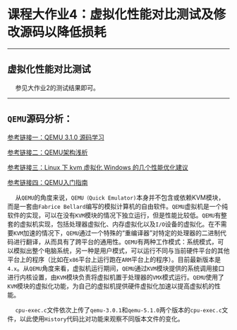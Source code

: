 # 课程大作业4：虚拟化性能对比测试及修改源码以降低损耗

---------------------

## 虚拟化性能对比测试

&emsp; 参见大作业2的测试结果即可。

---------------------

## `QEMU`源码分析：

[参考链接一：QEMU 3.1.0 源码学习](https://abelsu7.top/2019/06/04/qemu-src-notes/)

[参考链接二：QEMU架构浅析](https://cloud.tencent.com/developer/article/1521505)

[参考链接三：Linux 下 kvm 虚拟化 Windows 的几个性能优化建议](https://v2ex.com/t/607276)

[参考链接四：QEMU入门指南](https://blog.csdn.net/FontThrone/article/details/104157859)

&emsp; 从`QEMU`的角度来说，`QEMU（Quick Emulator)`本身并不包含或依赖KVM模块，而是一套由`Fabrice Bellard`编写的模拟计算机的自由软件。`QEMU`虚拟机是一个纯软件的实现，可以在没有`KVM`模块的情况下独立运行，但是性能比较低。`QEMU`有整套的虚拟机实现，包括处理器虚拟化、内存虚拟化以及`I/O`设备的虚拟化。在不需要`KVM`加速的情况下，`QEMU`通过一个特殊的“重编译器”对特定的处理器的二进制代码进行翻译，从而具有了跨平台的通用性。`QEMU`有两种工作模式：系统模式，可以模拟出整个电脑系统，另一种是用户模式，可以运行不同与当前硬件平台的其他平台上的程序（比如在`x86`平台上运行跑在`ARM`平台上的程序）。目前最新版本是`4.x`。从`QEMU`角度来看，虚拟机运行期间，`QEMU`通过`KVM`模块提供的系统调用接口进行内核设置，由`KVM`模块负责将虚拟机置于处理器的`VMX`模式运行。`QEMU`使用了`KVM`模块的虚拟化功能，为自己的虚拟机提供硬件虚拟化加速以提高虚拟机的性能。

&emsp; `cpu-exec.c`文件依次上传了`qemu-3.0.1`和`qemu-5.1.0`两个版本的`cpu-exec.c`文件，以此使用`History`代码比对功能来观察不同版本文件的变化。

